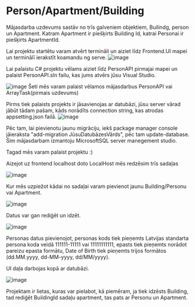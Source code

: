 # Person/Apartment/Building

Mājasdarba uzdevums sastāv no trīs galveniem objektiem, Builindg, person un Apartment. Katram Apartment ir piešķirts Building Id, katrai Personai ir piešķirts ApartmentId.

Lai projektu startētu varam atvērt termināli un aiziet līdz Frontend.UI mapei un terminālī ierakstīt koamandu ng serve. 
![image](https://user-images.githubusercontent.com/99561972/207614492-c3bb810c-9294-44f2-b533-b7070c1007dd.png)

Lai palaistu C# projektu vēlams aiziet līdz PersonAPI pirmajai mapei un palaist PersonAPI.sln failu, kas jums atvērs jūsu Visual Studio. 

![image](https://user-images.githubusercontent.com/99561972/207612734-9479ab9b-ec9b-44af-b93d-8ee1fe4dc4e9.png)
Šeti mēs varam palaist vēlamos mājasdarbus PersonAPI vai ArrayTask(pirmais uzdevums)

Pirms tiek palaists projekts ir jāsavienojas ar datubāzi, jūsu server vārad jābūt tādam pašam, kāds norādīts connection string, kas atrodas appsetting.json failā.
![image](https://user-images.githubusercontent.com/99561972/207613484-5d5b5ce3-a0c2-42ec-adf9-e66a8e22bfb3.png)

Pēc tam, lai pievienotu jaunu migrāciju, iekš package manager console jāieraksta "add-migration JūsuDatubāzesVārds", pēc tam update-database.
Šim mājasdarbam izmantoju MicrosoftSQL server manegement studio. 

Tagad mēs varam palaist projektu :) 

Aizejot uz frontend localhost doto LocalHost mēs redzēsim trīs sadaļas

![image](https://user-images.githubusercontent.com/99561972/207614809-c4836d0a-89f6-4c0c-8eb7-28a2eacb617c.png)

Kur mēs uzpiežot kādai no sadaļai varam pievienot jaunu Building/Personu vai Apartment. 

![image](https://user-images.githubusercontent.com/99561972/207615920-3ce14981-2c90-4d73-b1d5-5c0bf5e81075.png)

Datus var gan rediģēt un idzēt. 

![image](https://user-images.githubusercontent.com/99561972/207616293-ddc8e669-5531-42e1-ae2c-3b39665db6c3.png)

Personas datus pievienojot, personas kods tiek pieņemts Latvijas standarta persona koda veidā 111111-11111 vai 11111111111, epasts tiek pieņemts norādot pareizu epasta formātu, Date of Birth tiek pieņemts trijos formātos (dd.MM.yyyy, dd-MM-yyyy, dd/MM/yyyy).

UI daļa darbojas kopā ar datubāzi. 

![image](https://user-images.githubusercontent.com/99561972/207617794-175828b9-e22f-4daa-bd28-746937208280.png)

Projektam ir lietas, kuras var pielabot, kā piemēram, ja tiek idzēsts Building, tad rediģēt BuildingId sadaļu apartment, tas pats ar Personu un Apartment.
